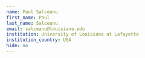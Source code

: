 ```yaml
---
name: Paul Salceanu
first_name: Paul
last_name: Salceanu
email: salceanu@louisiana.edu
institution: University of Louisiana at Lafayette
institution_country: USA
hide: no
---
```


